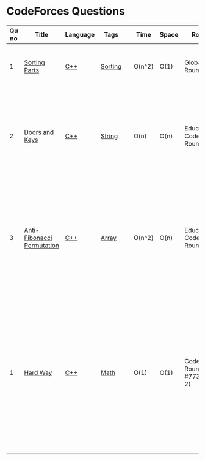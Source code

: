 
# CodeForces Questions

| Qu no | Title       |  Language   | Tags |      | Time   | Space  | Round  |     | Approach    | 
| --    | ----------- | ----------- | ---  | ---- | -----  |  ---   | ----------- | --- | ----------- |
| 1    |[Sorting Parts](https://codeforces.com/contest/1637/problem/A)| [C++](https://github.com/Shreya2803/Code-Insight/blob/main/CodeForces/Sorting/C%2B%2B/Sorting%20Parts.cpp)|[Sorting](./Sorting/Sorting_README.md)||O(n^2)|O(1)|Global Round 19| |<ol><li>Check If array sorted then-"NO"; else:"YES"</li></ol> |
 | 2    | [Doors and Keys](https://codeforces.com/contest/1644/problem/A)   |[C++](https://github.com/C-a-thing/Code-Insight/blob/main/CodeForces/String/C%2B%2B/Doors%20and%20Keys.cpp) |[String](./String/String.md)|     |O(n) | O(n)      | Educational Codeforces Round 123      | |<li>Iterate over string </li><li> store the index of each character in variables</li><li>if the index value of door variable is less than key variable then print **"NO"** </li>|
| 3    |[Anti-Fibonacci Permutation](https://codeforces.com/contest/1644/problem/B)|[C++](https://github.com/C-a-thing/Code-Insight/blob/main/CodeForces/Arrays/C%2B%2B/Anti-Fibonacci%20Permutation.cpp)|[Array](./Arrays/Arrays_README.md)||O(n^2)|O(n)|Educational Codeforces Round 123||<li>Sort the array in **descending order**</li><li>keep swapping the two consecutive elements of array from the last index and print the array</li><li>Decrement the value of index in each iteration</li> |
| 1    | [Hard Way](https://codeforces.com/contest/1642/problem/A) | [C++](https://github.com/C-a-thing/Code-Insight/blob/main/CodeForces/Maths/C%2B%2B/Hard%20Way.cpp)|[Math](./Maths/Maths.md) |     |O(1) | O(1)      | Codeforces Round #773 (Div. 2)| | &nbsp;&nbsp; co-ordinates(x,y) <br><ol><li>If Any two point has same y values and the third one has less value than the other two then print the difference of the x values(which has the same y values)</li><li>Otherwise: print"0"</li></ol>|
